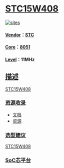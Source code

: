 ﻿# [STC15W408](https://github.com/SoCXin/STC15W408)

[![sites](http://182.61.61.133/link/resources/SoC.png)](http://www.SoC.Xin)

#### [Vendor](https://github.com/SoCXin/Vendor)：[STC](https://github.com/SoCXin/STC)
#### [Core](https://github.com/SoCXin/8051)：[8051](https://github.com/SoCXin/8051)
#### [Level](https://github.com/SoCXin/Level)：11MHz

## [描述](https://github.com/SoCXin/STC15W408)

[STC15W408](https://github.com/SoCXin/STC15W408)


### [资源收录](https://github.com/SoCXin/STC15W408)

* [文档](docs/)
* [资源](src/)

### [选型建议](https://github.com/SoCXin)

[STC15W408](https://github.com/SoCXin/STC15W408)

###  [SoC芯平台](http://www.SoC.Xin)
